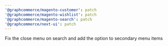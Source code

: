 ```yaml
---
'@graphcommerce/magento-customer': patch
'@graphcommerce/magento-wishlist': patch
'@graphcommerce/magento-search': patch
'@graphcommerce/next-ui': patch
---
```


Fix the close menu on search and add the option to secondary menu items
